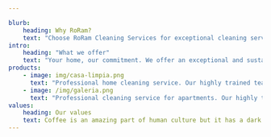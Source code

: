 ```yaml
---

blurb:
    heading: Why RoRam?
    text: "Choose RoRam Cleaning Services for exceptional cleaning services. With trained equipment, eco-friendly products and attention to detail, we guarantee a welcoming and healthy home. Trust us and join our family of satisfied customers - contact us and enjoy the difference!"
intro:
    heading: "What we offer"
    text: "Your home, our commitment. We offer an exceptional and sustainable cleaning service. With trained professionals and eco-friendly products for a welcoming environment, trust us and enjoy an impeccable home! Contact us now and discover the difference.."
products:
    - image: img/casa-limpia.png
      text: "Professional home cleaning service. Our highly trained team guarantees an impeccable and welcoming home, contact us now and enjoy a clean and relaxing atmosphere in your home!"
    - image: /img/galeria.png
      text: "Professional cleaning service for apartments. Our highly trained team guarantees impeccable and welcoming spaces, contact us now and enjoy a sparkling clean apartment! Simplify your life with our home cleaning service."
values:
    heading: Our values
    text: Coffee is an amazing part of human culture but it has a dark side too – one of colonialism and mindless abuse of natural resources and human lives. We want to turn this around and return the coffee trade to the drink’s exhilarating, empowering and unifying nature.
---
```


